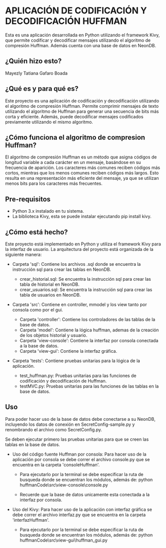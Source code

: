# APLICACIÓN DE CODIFICACIÓN Y DECODIFICACIÓN HUFFMAN 

Esta es una aplicación desarrollada en Python utilizando el framework Kivy, que permite codificar y decodificar mensajes utilizando el algoritmo de compresión Huffman. Además cuenta con una base de datos en NeonDB. 


## ¿Quién hizo esto?

Mayezly Tatiana Gafaro Boada

## ¿Qué es y para qué es?

Este proyecto es una aplicación de codificación y decodificación utilizando el algoritmo de compresión Huffman. Permite comprimir mensajes de texto utilizando el algoritmo de Huffman para generar una secuencia de bits más corta y eficiente. Además, puede decodificar mensajes codificados previamente utilizando el mismo algoritmo.


## ¿Cómo funciona el algoritmo de compresion Huffman?

El algoritmo de compresión Huffman es un método que asigna códigos de longitud variable a cada carácter en un mensaje, basándose en su frecuencia de aparición. Los caracteres más comunes reciben códigos más cortos, mientras que los menos comunes reciben códigos más largos. Esto resulta en una representación más eficiente del mensaje, ya que se utilizan menos bits para los caracteres más frecuentes.


## Pre-requisitos

- Python 3.x instalado en tu sistema. 
- La biblioteca Kivy, esta se puede instalar ejecutando pip install kivy.

## ¿Cómo está hecho?

Este proyecto está implementado en Python y utiliza el framework Kivy para la interfaz de usuario. La arquitectura del proyecto está organizada de la siguiente manera:

- Carpeta 'sql': Contiene los archivos .sql donde se encuentra la instrucción sql para crear las tablas en NeonDB.
    - crear_historial.sql: Se encuentra la instrucción sql para crear las tabla de historial en NeonDB.
    - crear_usuarios.sql: Se encuentra la instrucción sql para crear las tabla de usuarios en NeonDB.

- Carpeta 'src': Contiene en controller, mmodel y los view tanto por consola como por el gui.
    - Carpeta 'controller': Contiene los controladores de las tablas de la base de datos.
    - Carpeta 'model': Contiene la lógica huffman, ademas de la creación de los objetos historial y usuario.
    - Carpeta 'view-console': Contiene la interfaz por consola conectada a la base de datos.
    - Carpeta 'view-gui': Contiene la interfaz gráfica.

- Carpeta 'tests': Contiene pruebas unitarias para la lógica de la aplicación.
    - test_huffman.py: Pruebas unitarias para las funciones de codificación y decodificación de Huffman.
    - testMVC.py: Pruebas unitarias para las funciones de las tablas en la base de datos.


## Uso

Para poder hacer uso de la base de datos debe conectarse a su NeonDB, incluyendo los datos de conexión en SecretConfig-sample.py y renombrando el archivo como SecretConfig.py.

Se deben ejecutar primero las pruebas unitarias para que se creen las tablas en la base de datos. 

- Uso del código fuente Huffman por consola: Para hacer uso de la aplicación por consola se debe correr el archivo console.py que se encuentra en la carpeta 'consoleHuffman'.
    - Para ejecutarlo por la terminal se debe especificar la ruta de busqueda donde se encuentran los módulos, además de:
      python huffmanCode\src\view-console\console.py

    - Recuerde que la base de datos unicamente esta conectada a la interfaz por consola. 

- Uso del Kivy: Para hacer uso de la aplicación con interfaz gráfica se debe correr el archivo interfaz.py que se encuentra en la carpeta 'interfazHuffman'.
    - Para ejecutarlo por la terminal se debe especificar la ruta de busqueda donde se encuentran los módulos, además de:
      python huffmanCode\src\view-gui\huffman_gui.py 
  
